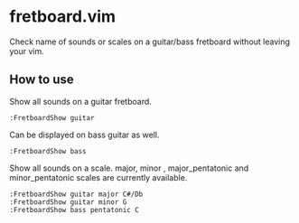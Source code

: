 # fretboard.vim

Check name of sounds or scales on a guitar/bass fretboard without leaving your vim.

## How to use

Show all sounds on a guitar fretboard.

```
:FretboardShow guitar
```

Can be displayed on bass guitar as well.

```
:FretboardShow bass
```

Show all sounds on a scale. major, minor , major_pentatonic and minor_pentatonic scales are currently available.

```
:FretboardShow guitar major C#/Db
:FretboardShow guitar minor G
:FretboardShow bass pentatonic C
```


